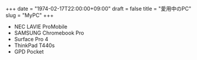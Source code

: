 +++
date = "1974-02-17T22:00:00+09:00"
draft = false
title = "愛用中のPC"
slug = "MyPC"
+++

- NEC LAVIE ProMobile
- SAMSUNG Chromebook Pro
- Surface Pro 4
- ThinkPad T440s
- GPD Pocket

<!--
- HP Pavilion x2 10-n100(退役)
- hp Chromebook11(退役)
- VAIO TypeF(退役)
- SurfaceRT(コレクション)
- VAIO TypeP(コレクション)
-->
